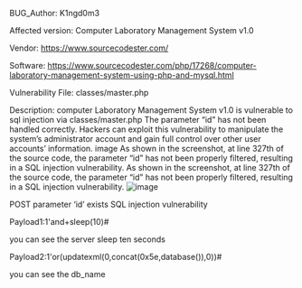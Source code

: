 BUG_Author: K1ngd0m3

Affected version: Computer Laboratory Management System v1.0

Vendor: https://www.sourcecodester.com/

Software: https://www.sourcecodester.com/php/17268/computer-laboratory-management-system-using-php-and-mysql.html

Vulnerability File: classes/master.php

Description: computer Laboratory Management System v1.0 is vulnerable to sql injection via classes/master.php The parameter “id” has not been handled correctly. Hackers can exploit this vulnerability to manipulate the system’s administrator account and gain full control over other user accounts’ information. image As shown in the screenshot, at line 327th of the source code, the parameter “id” has not been properly filtered, resulting in a SQL injection vulnerability. As shown in the screenshot, at line 327th of the source code, the parameter “id” has not been properly filtered, resulting in a SQL injection vulnerability. 
![image](https://github.com/adminininin/blob/assets/136336674/38f91547-b3cf-41a9-8862-5e8d9676ef74)

POST parameter ‘id’ exists SQL injection vulnerability 

Payload1:1'and+sleep(10)# 

you can see the server sleep ten seconds

Payload2:1'or(updatexml(0,concat(0x5e,database()),0))# 

you can see the db_name
